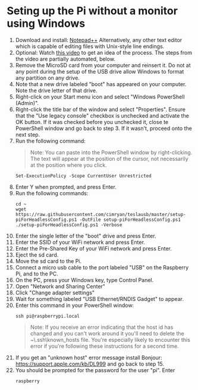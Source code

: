 # Seting up the Pi without a monitor using Windows
1. Download and install: [Notepad++](https://notepad-plus-plus.org/) Alternatively, any other text editor which is capable of editing files with Unix-style line endings.
1. Optional: Watch [this video](https://www.youtube.com/watch?v=xj3MPmJhAPU) to get an idea of the process. The steps from the video are partially automated, below.
1. Remove the MicroSD card from your computer and reinsert it. Do not at any point during the setup of the USB drive allow Windows to format any partition on any drive.
1. Note that a new drive labeled "boot" has appeared on your computer. Note the drive letter of that drive.
1. Right-click on your Start menu icon and select "Windows PowerShell (Admin)".
1. Right-click the title bar of the window and select "Properties". Ensure that the "Use legacy console" checkbox is unchecked and activate the OK button. If it was checked before you unchecked it, close te PowerShell window and go back to step 3. If it wasn't, proceed onto the next step.
1. Run the following command:
    > Note: You can paste into the PowerShell window by right-clicking. The text will appear at the position of the cursor, not necessarily at the position where you click.
    ```
    Set-ExecutionPolicy -Scope CurrentUser Unrestricted
    ```
1. Enter Y when prompted, and press Enter.
1. Run the following commands:
    ```
    cd ~
    wget https://raw.githubusercontent.com/cimryan/teslausb/master/setup-piForHeadlessConfig.ps1 -OutFile setup-piForHeadlessConfig.ps1
    ./setup-piForHeadlessConfig.ps1 -Verbose
    ```
1. Enter the single letter of the "boot" drive and press Enter.
1. Enter the SSID of your WiFi network and press Enter.
1. Enter the Pre-Shared Key of your WiFi network and press Enter.
1. Eject the sd card.
1. Move the sd card to the Pi.
1. Connect a micro usb cable to the port labeled "USB" on the Raspberry Pi, and to the PC.
1. On the PC, press your Windows key, type Control Panel.
1. Open "Network and Sharing Center"
1. Click "Change adapter settings"
1. Wait for something labeled "USB Ethernet/RNDIS Gadget" to appear.
1. Enter this command in your PowerShell window:
    ```
    ssh pi@raspberrypi.local
    ```
    > Note: If you receive an error indicating that the host id has changed and you can't work around it you'll need to delete the ~\\.ssh\known_hosts file. You're especially likely to encounter this error if you're following these instructions for a second time.
1. If you get an "unknown host" error message install Bonjour: https://support.apple.com/kb/DL999 and go back to step 15.
1. You should be prompted for the password for the user "pi". Enter
    ```
    raspberry
    ```
